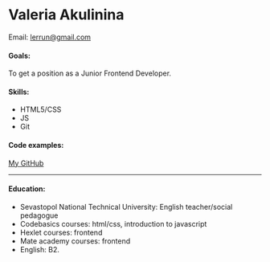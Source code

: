# Valeria Akulinina
Email: lerrun@gmail.com

#### Goals:
To get a position as a Junior Frontend Developer.

#### Skills:
- HTML5/CSS
- JS
- Git

#### Code examples:
[My GitHub](https://github.com/vakulinina "My GitHub")

------------
#### Education:
- Sevastopol National Technical University: English teacher/social pedagogue
- Codebasics courses: html/css, introduction to javascript
- Hexlet courses: frontend
- Mate academy courses: frontend
- English: B2.
